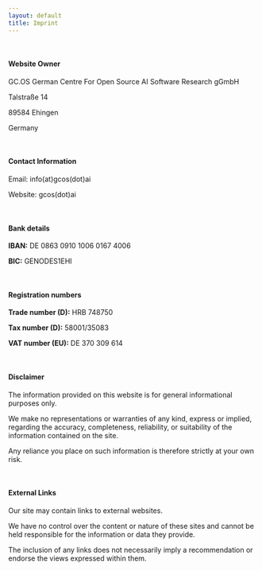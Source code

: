 ```yaml
---
layout: default
title: Imprint
---
```


<br>

#### Website Owner

GC.OS German Centre For Open Source AI Software Research gGmbH

Talstraße 14

89584 Ehingen

Germany

<br>

#### Contact Information

Email: info(at)gcos(dot)ai

Website: gcos(dot)ai

<br>

#### Bank details

**IBAN:** DE 0863 0910 1006 0167 4006

**BIC:** GENODES1EHI

<br>

#### Registration numbers

**Trade number (D):** HRB 748750

**Tax number (D):** 58001/35083

**VAT number (EU):** DE 370 309 614

<br>

#### Disclaimer

The information provided on this website is for general informational purposes only.

We make no representations or warranties of any kind, express or implied, regarding the accuracy, completeness, reliability, or suitability of the information contained on the site.

Any reliance you place on such information is therefore strictly at your own risk.

<br>

#### External Links

Our site may contain links to external websites.

We have no control over the content or nature of these sites and cannot be held responsible for the information or data they provide.

The inclusion of any links does not necessarily imply a recommendation or endorse the views expressed within them.
